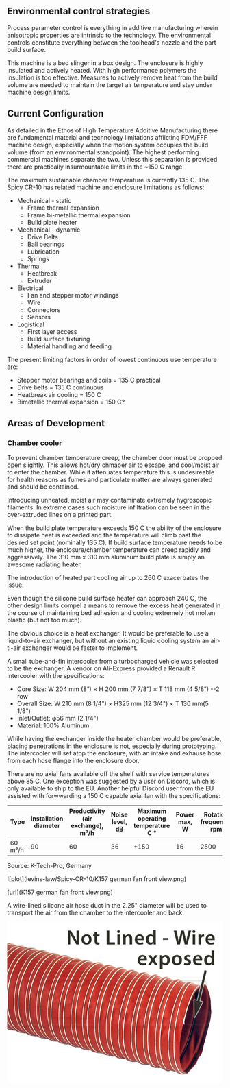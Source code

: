 ## Environmental control strategies

Process parameter control is everything in additive manufacturing wherein anisotropic properties are intrinsic to the technology. The environmental controls constitute everything between the toolhead's nozzle and the part build surface.

This machine is a bed slinger in a box design. The enclosure is highly insulated and actively heated. With high performance polymers the insulation is too effective. Measures to actively remove heat from the build volume are needed to maintain the target air temperature and stay under machine design limits.

## Current Configuration

As detailed in the Ethos of High Temperature Additive Manufacturing there are fundamental material and technology limitations afflicting FDM/FFF machine design, especially when the motion system occupies the build volume (from an environmental standpoint). The highest performing commercial machines separate the two. Unless this separation is provided there are practically insurmountable limits in the ~150 C range.

The maximum sustainable chamber temperature is currently 135 C. The Spicy CR-10 has related machine and enclosure limitations as follows:

- Mechanical - static
    - Frame thermal expansion
    - Frame bi-metallic thermal expansion
    - Build plate heater
- Mechanical - dynamic
    - Drive Belts
    - Ball bearings
    - Lubrication
    - Springs
- Thermal
    - Heatbreak
    - Extruder
- Electrical
    - Fan and stepper motor windings
    - Wire
    - Connectors
    - Sensors
- Logistical
    - First layer access
    - Build surface fixturing
    - Material handling and feeding

The present limiting factors in order of lowest continuous use temperature are:
- Stepper motor bearings and coils = 135 C practical
- Drive belts = 135 C continuous
- Heatbreak air cooling = 150 C
- Bimetallic thermal expansion = 150 C?

## Areas of Development

### Chamber cooler

To prevent chamber temperature creep, the chamber door must be propped open slightly. This allows hot/dry chmaber air to escape, and cool/moist air to enter the chamber. While it attenuates temperature this is undesireable for health reasons as fumes and particulate matter are always generated and should be contained.

Introducing unheated, moist air may contaminate extremely hygroscopic filaments. In extreme cases such moisture infiltration can be seen in the over-extruded lines on a printed part.

When the build plate temperature exceeds 150 C the ability of the enclosure to dissipate heat is exceeded and the temperature will climb past the desired set point (nominally 135 C). If build surface temperature needs to be much higher, the enclosure/chamber temperature can creep rapidly and aggressively. The 310 mm x 310 mm aluminum build plate is simply an awesome radiating heater.

The introduction of heated part cooling air up to 260 C exacerbates the issue.

Even though the silicone build surface heater can approach 240 C, the other design limits compel a means to remove the excess heat generated in the course of maintaining bed adhesion and cooling extremely hot molten plastic (but not too much).

The obvious choice is a heat exchanger. It would be preferable to use a liquid-to-air exchanger, but without an existing liquid cooling system an air-ti-air exchanger would be faster to implement.

A small tube-and-fin intercooler from a turbocharged vehicle was selected to be the exchanger. A vendor on Ali-Express provided a Renault R intercooler with the specifications:
   - Core Size: W 204 mm (8”) × H 200 mm (7 7/8”) × T 118 mm (4 5/8”) --2 row
   - Overall Size: W 210 mm (8 1/4") × H325 mm (12 3/4") × T 130 mm(5 1/8")
   - Inlet/Outlet: φ56 mm (2 1/4")
   - Material: 100%  Aluminum



While having the exchanger inside the heater chamber would be preferable, placing penetrations in the enclosure is not, especially during prototyping. The intercooler will set atop the enclosure, with an intake and exhause hose from each hose flange into the enclosure door.

There are no axial fans available off the shelf with service temperatures above 85 C. One exception was suggested by a user on Discord, which is only available to ship to the EU. Another helpful Discord user from the EU assisted with forwwarding a 150 C capable axial fan with the specifications:

|Type|Installation diameter|Productivity (air exchange), m³/h|Noise level, dB|Maximum operating temperature C °|Power max, W|Rotation frequency, rpm|Dimensions|Pressure, max, Pa|current, A.|Phase/voltage 50Hz|
|-------|-------|-------|-------|-------|-------|-------|-------|-------|-------|-------|
|60 m³/h|90|60|36|+150|16|2500|93x93x25|50|0.096|1f / 230V|

Source: K-Tech-Pro, Germany

![plot](levins-law/Spicy-CR-10/K157 german fan front view.png)

[url](K157 german fan front view.png)

A wire-lined silicone air hose duct in the 2.25" diameter will be used to transport the air from the chamber to the intercooler and back.

![alt text](image-2.png)